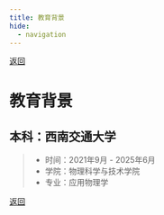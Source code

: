 ```yaml
---
title: 教育背景
hide:
  - navigation
---
```


[返回](../experience.md)

# 教育背景

## 本科：西南交通大学

> - 时间：2021年9月 - 2025年6月
> - 学院：物理科学与技术学院
> - 专业：应用物理学

<div id="transcript-container" 
     data-pdf-loader
     data-pdf-src="../academic_transcript.pdf"
     data-language="zh"
     data-prompt-text="含签名的成绩单文件较大，请选择操作方式：" 
     data-preview-button-text="预览无签名版本"
     data-download-button-text="下载签名版本">
</div>

[返回](../experience.md)

